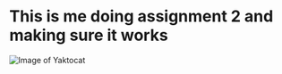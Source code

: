 # 
# This is me doing assignment 2 and making sure it works
![Image of Yaktocat](https://octodex.github.com/images/yaktocat.png)
